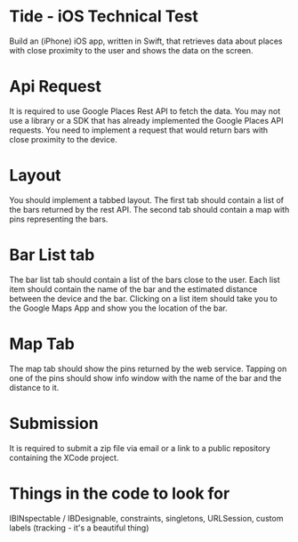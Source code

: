 # Tide - iOS Technical Test
                        
Build an (iPhone) iOS app, written in Swift, that retrieves data about places with close proximity to the user and shows the data on the screen.
 
# Api Request                
It is required to use Google Places Rest API to fetch the data. You may not use a library or a SDK that has already implemented the Google Places API requests. You need to implement a request that would return bars with close proximity to the device.
 
# Layout                        
You should implement a tabbed layout. The first tab should contain a list of the bars returned by the rest API. The second tab should contain a map with pins representing the bars.
 
# Bar List tab
The bar list tab should contain a list of the bars close to the user. Each list item should contain the name of the bar and the estimated distance between the device and the bar.
Clicking on a list item should take you to the Google Maps App and show you the location of the bar.
 
# Map Tab
The map tab should show the pins returned by the web service. Tapping on one of the pins should show info window with the name of the bar and the distance to it.
 
# Submission                                    
It is required to submit a zip file via email or a link to a public repository containing the XCode project. 

# Things in the code to look for

IBINspectable / IBDesignable, constraints, singletons, URLSession, custom labels (tracking - it's a beautiful thing)
